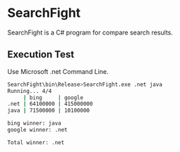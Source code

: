 # SearchFight

SearchFight is a C# program for compare search results.

## Execution Test

Use Microsoft .net Command Line.

```bash
SearchFight\bin\Release>SearchFight.exe .net java
Running... 4/4
     | bing     | google
.net | 64100000 | 415000000
java | 71500000 | 10100000

bing winner: java
google winner: .net

Total winner: .net
```
